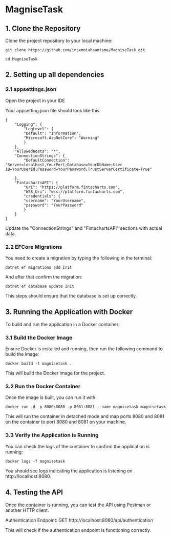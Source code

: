 # MagniseTask
## 1. Clone the Repository
Clone the project repository to your local machine:

    git clone https://github.com/insxmniahauntsme/MagniseTask.git

    cd MagniseTask

## 2. Setting up all dependencies
### 2.1 appsettings.json
Open the project in your IDE

Your appsetting.json file should look like this

    {
        "Logging": {
            "LogLevel": {
            "Default": "Information",
            "Microsoft.AspNetCore": "Warning"
            }
        },
        "AllowedHosts": "*",
        "ConnectionStrings": {
            "DefaultConnection": "Server=localhost,YourPort;Database=YourDbName;User ID=YourUserId;Password=YourPassword;TrustServerCertificate=True"
    
        },
        "FintachartsAPI": {
            "Uri": "https://platform.fintacharts.com",
            "WSS_Uri": "wss://platform.fintacharts.com",
            "credentials": {
            "username": "YourUsername",
            "password": "YourPassword"
            }
        }
    }

Update the "ConnectionStrings" and "FintachartsAPI" sections with actual data.

### 2.2 EFCore Migrations

You need to create a migration by typing the following in the terminal:

    dotnet ef migrations add Init

And after that confirm the migration:

    dotnet ef database update Init

This steps should ensure that the database is set up correctly.

## 3. Running the Application with Docker
To build and run the application in a Docker container:

### 3.1 Build the Docker Image
Ensure Docker is installed and running, then run the following command to build the image:

    docker build -t magnisetask .

This will build the Docker image for the project.

### 3.2 Run the Docker Container
Once the image is built, you can run it with:

    docker run -d -p 8080:8080 -p 8081:8081 --name magnisetask magnisetask

This will run the container in detached mode and map ports 8080 and 8081 on the container to port 8080 and 8081 on your machine.

### 3.3 Verify the Application is Running
You can check the logs of the container to confirm the application is running:

    docker logs -f magnisetask

You should see logs indicating the application is listening on http://localhost:8080.

## 4. Testing the API

Once the container is running, you can test the API using Postman or another HTTP client.

Authentication Endpoint:
GET http://localhost:8080/api/authentication

This will check if the authentication endpoint is functioning correctly.
